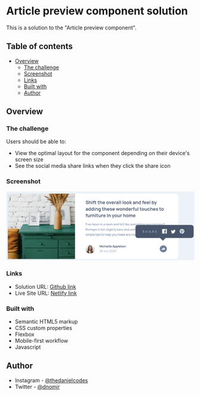 # Article preview component solution

This is a solution to the "Article preview component".

## Table of contents

- [Overview](#overview)
  - [The challenge](#the-challenge)
  - [Screenshot](#screenshot)
  - [Links](#links)
  - [Built with](#built-with)
  - [Author](#author)

## Overview

### The challenge

Users should be able to:

- View the optimal layout for the component depending on their device's screen size
- See the social media share links when they click the share icon

### Screenshot

![](./images/screen.png)

### Links

- Solution URL: [Github link](https://github.com/dnomjr/article_preview_component_JS.git)
- Live Site URL: [Netlify link](https://article-preview-components.netlify.app/)

### Built with

- Semantic HTML5 markup
- CSS custom properties
- Flexbox
- Mobile-first workflow
- Javascript

## Author

- Instagram - [@thedanielcodes](https://www.instagram.com/thedanielcodes/)
- Twitter - [@dnomjr](https://twitter.com/dnomjr)
